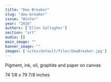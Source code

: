 ```yaml
---
title: "Dew Breaker"
slug: "dew-breaker"
issue: "Winter"
year: "2016"
authors: ['Ellen Gallagher']
section: "art"
audio: []
main_image: ""
banner_image: ""
images: ['sites/default/files/DewBreaker.jpg']
---
```

Pigment, ink, oil, graphite and paper on canvas

 74 1/8 x 79 7/8 inches

